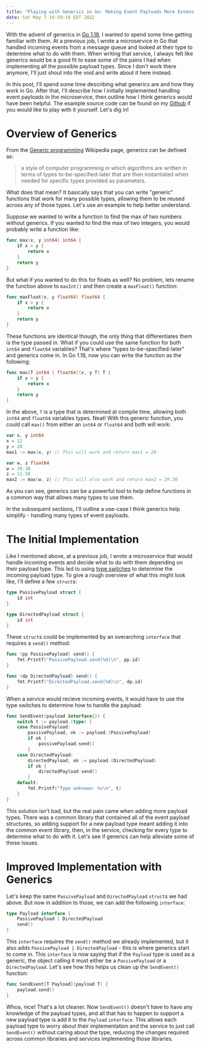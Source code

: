 ```yaml
---
title: "Playing with Generics in Go: Making Event Payloads More Extensible"
date: Sat May 7 16:59:16 EDT 2022
---
```


With the advent of generics in [Go 1.18](https://go.dev/blog/go1.18), I wanted to spend some time getting familiar with them. At a previous job, I wrote a microservice in Go that handled incoming events from a message queue and looked at their type to determine what to do with them. When writing that service, I always felt like generics would be a good fit to ease some of the pains I had when implementing all the possible payload types. Since I don't work there anymore, I'll just shout into the void and write about it here instead.

In this post, I'll spend some time describing what generics are and how they work in Go. After that, I'll describe how I initially implemented handling event payloads in the microservice, then outline how I think generics would have been helpful. The example source code can be found on my [Github](https://github.com/jmwoliver/go-generics-example) if you would like to play with it yourself. Let's dig in!

# Overview of Generics

From the [Generic programming](https://en.wikipedia.org/wiki/Generic_programming) Wikipedia page, generics can be defined as:

> a style of computer programming in which algorithms are written in terms of types to-be-specified-later that are then instantiated when needed for specific types provided as parameters.

What does that mean? It basically says that you can write "generic" functions that work for many possible types, allowing them to be reused across any of those types. Let's use an example to help better understand.

Suppose we wanted to write a function to find the max of two numbers without generics. If you wanted to find the max of two integers, you would probably write a function like:

```go
func max(x, y int64) int64 {
    if x > y {
        return x
    }
    return y
}
```

But what if you wanted to do this for floats as well? No problem, lets rename the function above to `maxInt()` and then create a `maxFloat()` function:

```go
func maxFloat(x, y float64) float64 {
    if x > y {
        return x
    }
    return y
}
```

These functions are identical though, the only thing that differentiates them is the type passed in. What if you could use the same function for both `int64` and `float64` variables? That's where "types to-be-specified-later" and generics come in. In Go 1.18, now you can write the function as the following:

```go
func max[T int64 | float64](x, y T) T {
	if x > y {
		return x
	}
	return y
}
```

In the above, `T` is a type that is determined at compile time, allowing both `int64` and `float64` variables types. Neat! With this generic function, you could call `max()` from either an `int64` or `float64` and both will work:

```go
var x, y int64
x = 12
y = 20
max1 := max(x, y) // This will work and return max1 = 20

var w, z float64
w = 39.30
z = 11.58
max2 := max(w, z) // This will also work and return max2 = 39.30
```

As you can see, generics can be a powerful tool to help define functions in a common way that allows many types to use them.

In the subsequent sections, I'll outline a use-case I think generics help simplify - handling many types of event payloads.

# The Initial Implementation

Like I mentioned above, at a previous job, I wrote a microservice that would handle incoming events and decide what to do with them depending on their payload type. This led to using [type switches](https://go.dev/tour/methods/16) to determine the incoming payload type. To give a rough overview of what this might look like, I'll define a few `struct`s:

```go
type PassivePayload struct {
	id int
}

type DirectedPayload struct {
	id int
}
```

These `struct`s could be implemented by an overarching `interface` that requires a `send()` method:

```go
func (pp PassivePayload) send() {
	fmt.Printf("PassivePayload.send(%d)\n", pp.id)
}

func (dp DirectedPayload) send() {
	fmt.Printf("DirectedPayload.send(%d)\n", dp.id)
}
```

When a service would recieve incoming events, it would have to use the type switches to determine how to handle the payload:

```go
func SendEvent(payload interface{}) {
	switch t := payload.(type) {
	case PassivePayload:
		passivePayload, ok := payload.(PassivePayload)
		if ok {
			passivePayload.send()
		}
	case DirectedPayload:
		directedPayload, ok := payload.(DirectedPayload)
		if ok {
			directedPayload.send()
		}
	default:
		fmt.Printf("Type unknown: %v\n", t)
	}
}
```

This solution isn't bad, but the real pain came when adding more payload types. There was a common library that contained all of the event payload structures, so adding support for a new payload type meant adding it into the common event library, then, in the service, checking for every type to determine what to do with it. Let's see if generics can help alleviate some of these issues.

# Improved Implementation with Generics

Let's keep the same `PassivePayload` and `DirectedPayload` `struct`s we had above. But now in addition to those, we can add the following `interface`:

```go
type Payload interface {
	PassivePayload | DirectedPayload
	send()
}
```

This `interface` requires the `send()` method we already implemented, but it also adds `PassivePayload | DirectedPayload` - this is where generics start to come in. This `interface` is now saying that if the `Payload` type is used as a generic, the object calling it must either be a `PassivePayload` or a `DirectedPayload`. Let's see how this helps us clean up the `SendEvent()` function:

```go
func SendEvent[T Payload](payload T) {
	payload.send()
}
```

Whoa, nice! That's a lot cleaner. Now `SendEvent()` doesn't have to have any knowledge of the payload types, and all that has to happen to support a new payload type is add it to the `Payload` `interface`. This allows each payload type to worry about their implementation and the service to just call `SendEvent()` without caring about the type, reducing the changes required across common libraries and services implementing those libraries.